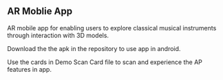 <h2> AR Moblie App </h2>
<p>
AR mobile app for enabling users to explore classical musical instruments through interaction with 3D models.
</p>
<p>
Download the the apk in the repository to use app in android.
</p>
<p>
Use the cards in Demo Scan Card file to scan and experience the AP features in app.
</p>
